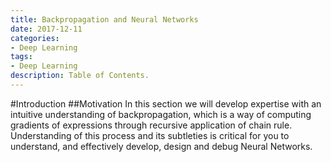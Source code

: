```yaml
---
title: Backpropagation and Neural Networks
date: 2017-12-11
categories:
- Deep Learning
tags: 
- Deep Learning
description: Table of Contents.
---
```

#Introduction
##Motivation
In this section we will develop expertise with an intuitive understanding of backpropagation, which is a way of computing gradients of expressions through recursive application of chain rule. Understanding of this process and its subtleties is critical for you to understand, and effectively develop, design and debug Neural Networks.